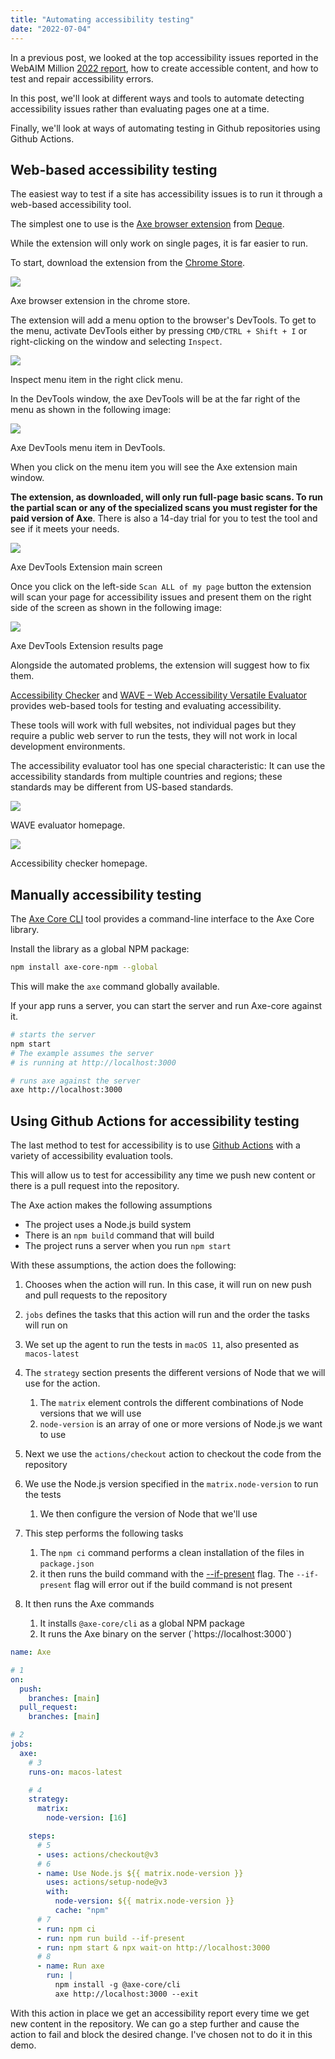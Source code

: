 ```yaml
---
title: "Automating accessibility testing"
date: "2022-07-04"
---
```


In a previous post, we looked at the top accessibility issues reported in the WebAIM Million [2022 report](https://webaim.org/projects/million/), how to create accessible content, and how to test and repair accessibility errors.

In this post, we'll look at different ways and tools to automate detecting accessibility issues rather than evaluating pages one at a time.

Finally, we'll look at ways of automating testing in Github repositories using Github Actions.

## Web-based accessibility testing

The easiest way to test if a site has accessibility issues is to run it through a web-based accessibility tool.

The simplest one to use is the [Axe browser extension](https://www.deque.com/axe/browser-extensions/) from [Deque](https://www.deque.com/).

While the extension will only work on single pages, it is far easier to run.

To start, download the extension from the [Chrome Store](https://chrome.google.com/webstore/detail/axe-devtools-web-accessib/lhdoppojpmngadmnindnejefpokejbdd).

![](https://publishing-project.rivendellweb.net/wp-content/uploads/2022/06/axe-browser-ext-01.png)

Axe browser extension in the chrome store.

The extension will add a menu option to the browser's DevTools. To get to the menu, activate DevTools either by pressing `CMD/CTRL + Shift + I` or right-clicking on the window and selecting `Inspect`.

![](https://publishing-project.rivendellweb.net/wp-content/uploads/2022/06/axe-browser-ext-02.png)

Inspect menu item in the right click menu.

In the DevTools window, the axe DevTools will be at the far right of the menu as shown in the following image:

![](https://publishing-project.rivendellweb.net/wp-content/uploads/2022/06/axe-browser-ext-03.png)

Axe DevTools menu item in DevTools.

When you click on the menu item you will see the Axe extension main window.

**The extension, as downloaded, will only run full-page basic scans. To run the partial scan or any of the specialized scans you must register for the paid version of Axe**. There is also a 14-day trial for you to test the tool and see if it meets your needs.

![](https://publishing-project.rivendellweb.net/wp-content/uploads/2022/06/axe-browser-ext-04.png)

Axe DevTools Extension main screen

Once you click on the left-side `Scan ALL of my page` button the extension will scan your page for accessibility issues and present them on the right side of the screen as shown in the following image:

![](https://publishing-project.rivendellweb.net/wp-content/uploads/2022/06/axe-browser-ext-05.png)

Axe DevTools Extension results page

Alongside the automated problems, the extension will suggest how to fix them.

[Accessibility Checker](https://www.accessibilitychecker.org/) and [WAVE – Web Accessibility Versatile Evaluator](https://wave.webaim.org/) provides web-based tools for testing and evaluating accessibility.

These tools will work with full websites, not individual pages but they require a public web server to run the tests, they will not work in local development environments.

The accessibility evaluator tool has one special characteristic: It can use the accessibility standards from multiple countries and regions; these standards may be different from US-based standards.

![](https://publishing-project.rivendellweb.net/wp-content/uploads/2022/06/wave-accessibility-checker.png)

WAVE evaluator homepage.

![](https://publishing-project.rivendellweb.net/wp-content/uploads/2022/06/accessibility-checker.png)

Accessibility checker homepage.

## Manually accessibility testing

The [Axe Core CLI](https://github.com/dequelabs/axe-core-npm/blob/develop/packages/cli/README.md) tool provides a command-line interface to the Axe Core library.

Install the library as a global NPM package:

```bash
npm install axe-core-npm --global
```

This will make the `axe` command globally available.

If your app runs a server, you can start the server and run Axe-core against it.

```bash
# starts the server
npm start
# The example assumes the server
# is running at http://localhost:3000

# runs axe against the server
axe http://localhost:3000
```

## Using Github Actions for accessibility testing

The last method to test for accessibility is to use [Github Actions](https://docs.github.com/en/actions) with a variety of accessibility evaluation tools.

This will allow us to test for accessibility any time we push new content or there is a pull request into the repository.

The Axe action makes the following assumptions

- The project uses a Node.js build system
- There is an `npm build` command that will build
- The project runs a server when you run `npm start`

With these assumptions, the action does the following:

1. Chooses when the action will run. In this case, it will run on new push and pull requests to the repository
2. `jobs` defines the tasks that this action will run and the order the tasks will run on
3. We set up the agent to run the tests in `macOS 11`, also presented as `macos-latest`
4. The `strategy` section presents the different versions of Node that we will use for the action.
    
    1. The `matrix` element controls the different combinations of Node versions that we will use
    2. `node-version` is an array of one or more versions of Node.js we want to use
5. Next we use the `actions/checkout` action to checkout the code from the repository
6. We use the Node.js version specified in the `matrix.node-version` to run the tests
    
    1. We then configure the version of Node that we'll use
7. This step performs the following tasks
    
    1. The `npm ci` command performs a clean installation of the files in `package.json`
    2. it then runs the build command with the [\--if-present](https://docs.npmjs.com/cli/v8/commands/npm-run-script#if-present) flag. The `--if-present` flag will error out if the build command is not present
8. It then runs the Axe commands
    
    1. It installs `@axe-core/cli` as a global NPM package
    2. It runs the Axe binary on the server (\`https://localhost:3000\`)

```yaml
name: Axe

# 1
on:
  push:
    branches: [main]
  pull_request:
    branches: [main]

# 2
jobs:
  axe:
    # 3
    runs-on: macos-latest

    # 4
    strategy:
      matrix:
        node-version: [16]

    steps:
      # 5
      - uses: actions/checkout@v3
      # 6
      - name: Use Node.js ${{ matrix.node-version }}
        uses: actions/setup-node@v3
        with:
          node-version: ${{ matrix.node-version }}
          cache: "npm"
      # 7
      - run: npm ci
      - run: npm run build --if-present
      - run: npm start & npx wait-on http://localhost:3000
      # 8
      - name: Run axe
        run: |
          npm install -g @axe-core/cli
          axe http://localhost:3000 --exit
```

With this action in place we get an accessibility report every time we get new content in the repository. We can go a step further and cause the action to fail and block the desired change. I've chosen not to do it in this demo.
